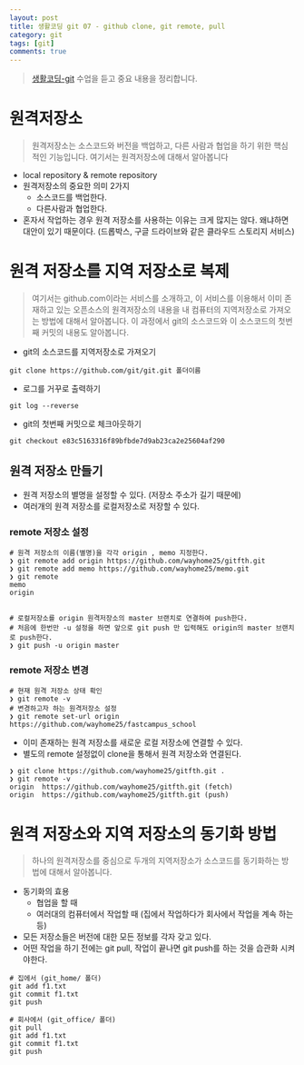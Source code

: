 ```yaml
---
layout: post
title: 생활코딩 git 07 - github clone, git remote, pull
category: git
tags: [git]
comments: true
---
```

> [생활코딩-git](https://opentutorials.org/module/2676) 수업을 듣고 중요 내용을 정리합니다.   

# 원격저장소
> 원격저장소는 소스코드와 버전을 백업하고, 다른 사람과 협업을 하기 위한 핵심적인 기능입니다. 여기서는 원격저장소에 대해서 알아봅니다

- local repository & remote repository
- 원격저장소의 중요한 의미 2가지
  - 소스코드를 백업한다.
  - 다른사람과 협업한다.
- 혼자서 작업하는 경우 원격 저장소를 사용하는 이유는 크게 많지는 않다. 왜냐하면 대안이 있기 때문이다. (드롭박스, 구글 드라이브와 같은 클라우드 스토리지 서비스)

# 원격 저장소를 지역 저장소로 복제
> 여기서는 github.com이라는 서비스를 소개하고, 이 서비스를 이용해서 이미 존재하고 있는 오픈소스의 원격저장소의 내용을 내 컴퓨터의 지역저장소로 가져오는 방법에 대해서 알아봅니다. 이 과정에서 git의 소스코드와 이 소스코드의 첫번째 커밋의 내용도 알아봅니다.

- git의 소스코드를 지역저장소로 가져오기

```shell
git clone https://github.com/git/git.git 폴더이름
```

- 로그를 거꾸로 출력하기

```shell
git log --reverse
```

- git의 첫번째 커밋으로 체크아웃하기

```shell
git checkout e83c5163316f89bfbde7d9ab23ca2e25604af290
```

## 원격 저장소 만들기
- 원격 저장소의 별명을 설정할 수 있다. (저장소 주소가 길기 때문에)
- 여러개의 원격 저장소를 로컬저장소로 저장할 수 있다.

### remote 저장소 설정
```shell
# 원격 저장소의 이름(별명)을 각각 origin , memo 지정한다.
❯ git remote add origin https://github.com/wayhome25/gitfth.git
❯ git remote add memo https://github.com/wayhome25/memo.git
❯ git remote
memo
origin


# 로컬저장소를 origin 원격저장소의 master 브랜치로 연결하여 push한다.
# 처음에 한번만 -u 설정을 하면 앞으로 git push 만 입력해도 origin의 master 브랜치로 push한다.
❯ git push -u origin master
```
### remote 저장소 변경
```shell
# 현재 원격 저장소 상태 확인
❯ git remote -v
# 변경하고자 하는 원격저장소 설정
❯ git remote set-url origin https://github.com/wayhome25/fastcampus_school
```


- 이미 존재하는 원격 저장소를 새로운 로컬 저장소에 연결할 수 있다.
- 별도의 remote 설정없이 clone을 통해서 원격 저장소와 연결된다.

```shell
❯ git clone https://github.com/wayhome25/gitfth.git .
❯ git remote -v
origin	https://github.com/wayhome25/gitfth.git (fetch)
origin	https://github.com/wayhome25/gitfth.git (push)
```


# 원격 저장소와 지역 저장소의 동기화 방법
> 하나의 원격저장소를 중심으로 두개의 지역저장소가 소스코드를 동기화하는 방법에 대해서 알아봅니다.

- 동기화의 효용
  - 협업을 할 때
  - 여러대의 컴퓨터에서 작업할 때 (집에서 작업하다가 회사에서 작업을 계속 하는 등)
- 모든 저장소들은 버전에 대한 모든 정보를 각자 갖고 있다.
- 어떤 작업을 하기 전에는 git pull, 작업이 끝나면 git push를 하는 것을 습관화 시켜야한다.

```shell
# 집에서 (git_home/ 폴더)
git add f1.txt
git commit f1.txt
git push

# 회사에서 (git_office/ 폴더)
git pull
git add f1.txt
git commit f1.txt
git push
```

